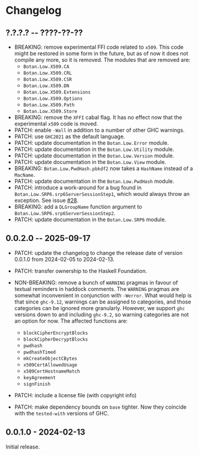 # Changelog

## ?.?.?.? -- ????-??-??

* BREAKING: remove experimental FFI code related to `x509`. This code might be
  restored in some form in the future, but as of now it does not compile any
  more, so it is removed. The modules that are removed are:
  - `Botan.Low.X509.CA`
  - `Botan.Low.X509.CRL`
  - `Botan.Low.X509.CSR`
  - `Botan.Low.X509.DN`
  - `Botan.Low.X509.Extensions`
  - `Botan.Low.X509.Options`
  - `Botan.Low.X509.Path`
  - `Botan.Low.X509.Store`
* BREAKING: remove the `XFFI` cabal flag. It has no effect now that the
  experimental `x509` code is moved.
* PATCH: enable `-Wall` in addition to a number of other GHC warnings.
* PATCH: use `GHC2021` as the default language.
* PATCH: update documentation in the `Botan.Low.Error` module.
* PATCH: update documentation in the `Botan.Low.Utility` module.
* PATCH: update documentation in the `Botan.Low.Version` module.
* PATCH: update documentation in the `Botan.Low.View` module.
* BREAKING: `Botan.Low.PwdHash.pbkdf2` now takes a `HashName` instead of a
  `MacName`.
* PATCH: update documentation in the `Botan.Low.PwdHash` module.
* PATCH: introduce a work-around for a bug found in
  `Botan.Low.SRP6.srp6ServerSessionStep1`, which would always throw an
  exception. See issue
  [#28](https://github.com/haskell-cryptography/botan/issues/28).
* BREAKING: add a `DLGroupName` function argument to
  `Botan.Low.SRP6.srp6ServerSessionStep2`.
* PATCH: update documentation in the `Botan.Low.SRP6` module.

## 0.0.2.0 -- 2025-09-17

* PATCH: update the changelog to change the release date of version 0.0.1.0 from
  2024-02-05 to 2024-02-13.
* PATCH: transfer ownership to the Haskell Foundation.
* NON-BREAKING: remove a bunch of `WARNING` pragmas in favour of textual
  reminders in haddock comments. The `WARNING` pragmas are somewhat inconvenient
  in conjunction with `-Werror`. What would help is that since `ghc-9.12`,
  warnings can be assigned to categories, and those categories can be ignored
  more granularly. However, we support `ghc` versions down to and including
  `ghc-9.2`, so warning categories are not an option for now. The affected
  functions are:

  - `blockCipherEncryptBlocks`
  - `blockCipherDecryptBlocks`
  - `pwdhash`
  - `pwdhashTimed`
  - `mkCreateObjectCBytes`
  - `x509CertAllowedUsage`
  - `x509CertHostnameMatch`
  - `keyAgreement`
  - `signFinish`
* PATCH: include a license file (with copyright info)
* PATCH: make dependency bounds on `base` tighter. Now they coincide with the
  `tested-with` versions of GHC.

## 0.0.1.0 - 2024-02-13

Initial release.
